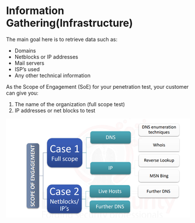 # Information Gathering\(Infrastructure\)

The main goal here is to retrieve data such as: 

* Domains 
* Netblocks or IP addresses 
* Mail servers 
* ISP’s used 
* Any other technical information

As the Scope of Engagement \(SoE\) for your penetration test, your customer can give you: 

1. The name of the organization \(full scope test\) 
2. IP addresses or net blocks to test

![](../.gitbook/assets/image%20%2886%29.png)




